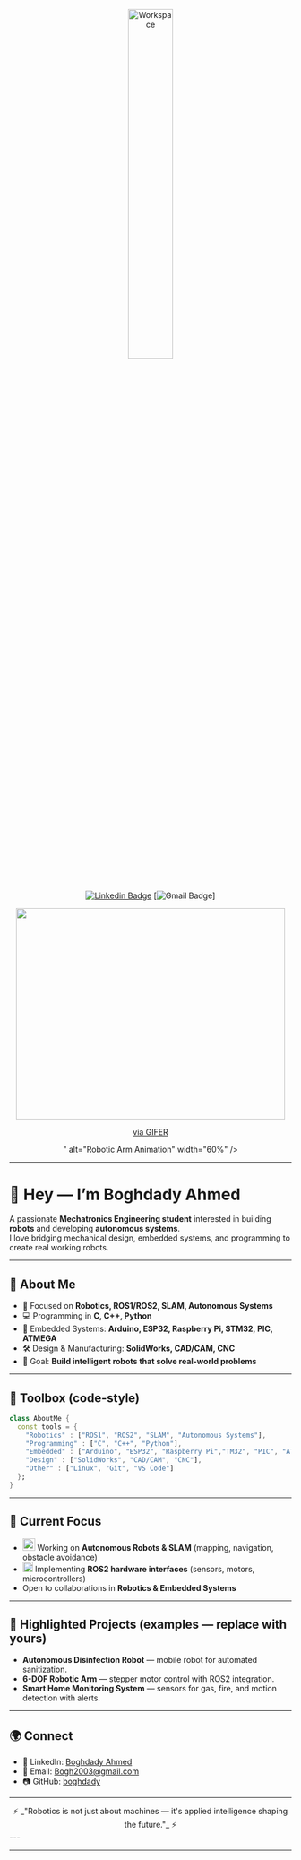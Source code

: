 <div align="center">

<img src="https://github.com/SP-XD/SP-XD/blob/main/images/dev-working_rounded.gif?raw=true" alt="Workspace" width="40%"/><br>

[![Linkedin Badge](https://img.shields.io/badge/-BoghdadyAhmed-blue?style=flat-square&logo=Linkedin&logoColor=white&link=https://www.linkedin.com/in/boghdady-ahmed-b945b0275)](https://www.linkedin.com/in/boghdady-ahmed-b945b0275) 
[![Gmail Badge](https://img.shields.io/badge/-Bogh2003@gmail.com-c14438?style=flat-square&logo=Gmail&logoColor=white&link=mailto:Bogh2003@gmail.com)]

</div>
<div align="center">
  <img src="<iframe src="https://gifer.com/embed/Y5tB" width=480 height=377.412 frameBorder="0" allowFullScreen></iframe><p><a href="https://gifer.com">via GIFER</a></p>" alt="Robotic Arm Animation" width="60%" />
</div>

---

# 👋 Hey — I’m **Boghdady Ahmed**

A passionate **Mechatronics Engineering student** interested in building **robots** and developing **autonomous systems**.  
I love bridging mechanical design, embedded systems, and programming to create real working robots.

---

## 🚀 About Me
- 🤖 Focused on **Robotics, ROS1/ROS2, SLAM, Autonomous Systems**  
- 💻 Programming in **C, C++, Python**  
- 🔌 Embedded Systems: **Arduino, ESP32, Raspberry Pi, STM32, PIC, ATMEGA**  
- 🛠️ Design & Manufacturing: **SolidWorks, CAD/CAM, CNC**  
- 🎯 Goal: **Build intelligent robots that solve real-world problems**  

---

## 🧰 Toolbox (code-style)
~~~dart
class AboutMe {
  const tools = {
    "Robotics" : ["ROS1", "ROS2", "SLAM", "Autonomous Systems"],
    "Programming" : ["C", "C++", "Python"],
    "Embedded" : ["Arduino", "ESP32", "Raspberry Pi","TM32", "PIC", "ATMEGA"],
    "Design" : ["SolidWorks", "CAD/CAM", "CNC"],
    "Other" : ["Linux", "Git", "VS Code"]
  };
}
~~~

---

## 📌 Current Focus
- <img alt="gif" src="https://github.com/SP-XD/SP-XD/blob/main/images/Developer.gif?raw=true" width="22" /> Working on **Autonomous Robots & SLAM** (mapping, navigation, obstacle avoidance)  
- <img alt="gif" src="https://github.com/SP-XD/SP-XD/blob/main/images/hyperkitty.gif?raw=true" width="18" /> Implementing **ROS2 hardware interfaces** (sensors, motors, microcontrollers)  
- Open to collaborations in **Robotics & Embedded Systems**  

---

## 🔧 Highlighted Projects (examples — replace with yours)
- **Autonomous Disinfection Robot** — mobile robot for automated sanitization.  
- **6-DOF Robotic Arm** — stepper motor control with ROS2 integration.  
- **Smart Home Monitoring System** — sensors for gas, fire, and motion detection with alerts.  

---

## 🌍 Connect
- 💼 LinkedIn: [Boghdady Ahmed](https://www.linkedin.com/in/boghdady-ahmed-b945b0275)  
- 📧 Email: [Bogh2003@gmail.com](mailto:Bogh2003@gmail.com)  
- 📷 GitHub: [boghdady](https://github.com/boghdady)  

---

<div align="center">
  ⚡ _"Robotics is not just about machines — it's applied intelligence shaping the future."_ ⚡
</div>
---

---


